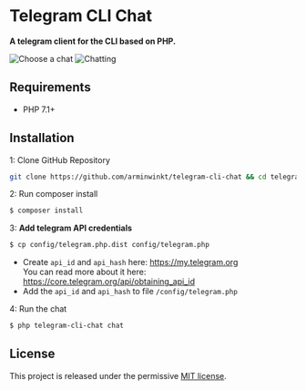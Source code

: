 # Telegram CLI Chat

**A telegram client for the CLI based on PHP.**


![Choose a chat](ressources/screenshots/screenshot-1.png?raw=true)
![Chatting](ressources/screenshots/screenshot-2.png?raw=true)


## Requirements

- PHP 7.1+


## Installation

1: Clone GitHub Repository
```bash
git clone https://github.com/arminwinkt/telegram-cli-chat && cd telegram-cli-chat
```

2: Run composer install
```bash
$ composer install
```

3: **Add telegram API credentials**
```bash
$ cp config/telegram.php.dist config/telegram.php
```

- Create `api_id` and `api_hash` here: https://my.telegram.org  
  You can read more about it here: https://core.telegram.org/api/obtaining_api_id
- Add the `api_id` and `api_hash` to file `/config/telegram.php`

4: Run the chat
```bash
$ php telegram-cli-chat chat
``` 


## License

This project is released under the permissive [MIT license](LICENSE.md).